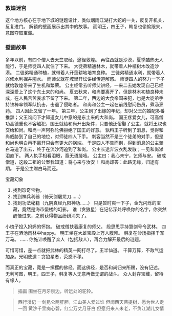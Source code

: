 ### 敦煌迷宫
这个地方核心在于地下城的谜题设计，类似烟雨江湖打大蛇的一关，反复开机关，反复进门。
解锁的壁画展示出其中的故事。
而明王，四王子，韩复也偷偷跟来，意图夺取宝藏。

### 壁画故事
多年以前，有四个僧人去天竺取经，途径敦煌。
再往西就是沙漠，夏季酷热无人能行，于是师徒四人就住了下来。
大徒弟精通林木，就带着人种植树木改造沙漠。
二徒弟精通种植，就带着人开垦耕地培育良种。
三徒弟精通水利，就带着人兴修水利掘井囤水。
而师父就在城里开坛讲经传道解惑。
师徒四人的努力一下子就给敦煌带来了生机和繁荣。
公主经常去听师父讲经，一来二去她发现自己已经深深爱上了这个东土来的和尚。
夏去秋来，和尚要离开了，但是林木初植良种未成，在人民苦苦哀求下留了下来。
第二年，西边的大食帝国来犯，也是大徒弟手持铁棒率领军队抗击，击退了侵略者。
和尚和公主一起在前线慰问伤员，煮汤烹药。
四人因此又留了一年。
第三年，公主到了出嫁的年纪，却对父王的婚配多番推辞；父王询问下才知道女儿中意的是东土来的大和尚。
国王疼爱女儿，可高僧功高德重也不容触犯，国王就给和尚开出条件，只要他还俗娶了公主，就将王权也交给和尚。和尚一声阿弥陀佛拒绝了国王的好意。
孰料王子听到了消息，觉得和尚威胁到了自己的地位，对师徒四人下手。
刺客当然不是三个徒弟的对手，但是和尚也明白再不离开只会有更大的祸端。
于是四人不告而别，得到消息的公主骑白马追了出去，终于在流沙河追到了和尚。
公主长途奔波衣乱发散；一见和尚涕泪直下。
两人执手相看泪眼，竟无语凝噎。
公主曰：我心未宁，乞师与安。
破戒僧道，这段二祖的公案我知道：将心来与汝安！
和尚却答：此路无缘，归途有期。
于是公主赠白马而还。

宝藏幻象
1. 找到珍奇宝物。
2. 找到神兵利器（倚天剑屠龙刀……）
3. 找到功法秘籍（九阴真经九阳神功……）
只是暂时爽一下子，金光闪烁的宝藏，竟然是海市蜃楼的幻影。
谁（贪狼星）在记忆深处呼唤你的名字，你突然醒悟过来，之前获得物品纷纷消失了。

小梳子投入妈妈的怀抱。
破戒僧扶着康复的师父。
段思思手持慧剑号令武林。
四王子在酒池肉林中happy。
明王坐在大雄宝殿上万人膜拜。
韩复在沙场指挥千军万马。
……
你施计唤醒了众人（包括敌人），再合力解开最后的谜题。

可惜可惜，差一点就把武林的精英一网打尽了。王半仙道。
千算万算，不敌气运加身。光明使道：贪狼星者，荧惑不移。

而真正的宝藏，竟是一摞摞的佛经。而这佛经，是否和尚归来所赐，没有记述。
无利可图，明王，四王子，韩复等人无意再做无谓的战斗。
众人封存宝藏，留待有缘人。
> 插画
> 围坐在月牙泉边，听远处的驼铃。

>西行漫记
> 一剑昆仑两肝胆，江山美人爱过谁
> 但闻西天菩提树，愿为世人走一回
> 黄沙千里痴心碧，红尘万丈月牙白
> 但愿归来人未老，不负江湖儿女情
